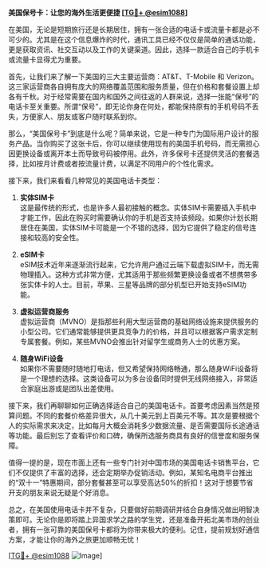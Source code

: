 **美国保号卡：让您的海外生活更便捷 [[TG💪+ @esim1088](https://t.me/s/esim1088)]**

在美国，无论是短期旅行还是长期居住，拥有一张合适的电话卡或流量卡都是必不可少的。尤其是在这个信息爆炸的时代，通讯工具已经不仅仅是简单的通话功能，更是获取资讯、社交互动以及工作的关键渠道。因此，选择一款适合自己的手机卡或流量卡显得尤为重要。

首先，让我们来了解一下美国的三大主要运营商：AT&T、T-Mobile 和 Verizon。这三家运营商各自拥有庞大的网络覆盖范围和服务质量，但在价格和套餐设置上却各有千秋。对于经常需要在国内和国外之间往返的人群来说，选择一张能“保号”的电话卡至关重要。所谓“保号”，即无论你身在何处，都能保持原有的手机号码不丢失，方便家人、朋友或客户随时联系到你。

那么，“美国保号卡”到底是什么呢？简单来说，它是一种专门为国际用户设计的服务产品。当你购买了这张卡后，你可以继续使用现有的美国手机号码，而无需担心因更换设备或离开本土而导致号码被停用。此外，许多保号卡还提供灵活的套餐选择，比如按月计费或者按流量计费，以满足不同用户的个性化需求。

接下来，我们来看看几种常见的美国电话卡类型：

1. **实体SIM卡**  
   这是最传统的形式，也是许多人最初接触的概念。实体SIM卡需要插入手机中才能工作，因此在购买时需要确认你的手机是否支持该频段。如果你计划长期居住在美国，实体SIM卡可能是一个不错的选择，因为它提供了稳定的信号连接和较高的安全性。

2. **eSIM卡**  
   eSIM技术近年来逐渐流行起来，它允许用户通过云端下载虚拟SIM卡，而无需物理插入。这种方式非常方便，尤其适用于那些频繁更换设备或者不想携带多张实体卡的人士。目前，苹果、三星等品牌的部分机型已开始支持eSIM功能。

3. **虚拟运营商服务**  
   虚拟运营商（MVNO）是指那些利用大型运营商的基础网络设施来提供服务的小型公司。它们通常能够提供更具竞争力的价格，并且可以根据客户需求定制专属套餐。例如，某些MVNO会推出针对留学生或商务人士的优惠方案。

4. **随身WiFi设备**  
   如果你不需要随时随地打电话，但又希望保持网络畅通，那么随身WiFi设备将是一个理想的选择。这类设备可以为多台设备同时提供无线网络接入，非常适合家庭出游或是团队出差使用。

接下来，我们再聊聊如何正确选择适合自己的美国电话卡。首要考虑因素当然是预算问题。不同的套餐价格差异很大，从几十美元到上百美元不等。其次是要根据个人的实际需求来决定，比如每月大概会消耗多少数据流量、是否需要国际长途通话等功能。最后别忘了查看评价和口碑，确保所选服务商具有良好的信誉度和服务保障。

值得一提的是，现在市面上还有一些专门针对中国市场的美国电话卡销售平台，它们不仅提供了丰富的选择，还会定期举办促销活动。例如，某知名电商平台推出的“双十一”特惠期间，部分套餐甚至可以享受高达50%的折扣！这对于想要节省开支的朋友来说无疑是个好消息。

总之，在美国使用电话卡并不复杂，只要做好前期调研并结合自身情况做出明智决策即可。无论你是即将踏上异国求学之路的学生党，还是准备开拓北美市场的创业者，拥有一张可靠的美国保号卡都将为你带来极大的便利。记住，提前规划好通信方案，才能让你的海外之旅更加顺畅无忧！

[[TG💪+ @esim1088](https://t.me/s/esim1088) ![Image](https://i.postimg.cc/4NQfJmqS/Snipaste-2025-05-13-00-14-12.png)]